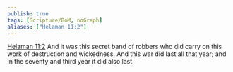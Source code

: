 ```yaml
---
publish: true
tags: [Scripture/BoM, noGraph]
aliases: ["Helaman 11:2"]
---
```

[Helaman 11:2](https://churchofjesuschrist.org/study/scriptures/bofm/hel/11?lang=eng&id=p2#p2) And it was this secret band of robbers who did carry on this work of destruction and wickedness. And this war did last all that year; and in the seventy and third year it did also last.
